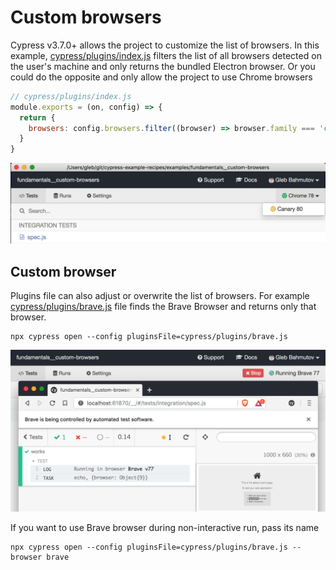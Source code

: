 # Custom browsers

Cypress v3.7.0+ allows the project to customize the list of browsers. In this example, [cypress/plugins/index.js](cypress/plugins/index.js) filters the list of all browsers detected on the user's machine and only returns the bundled Electron browser. Or you could do the opposite and only allow the project to use Chrome browsers

```js
// cypress/plugins/index.js
module.exports = (on, config) => {
  return {
    browsers: config.browsers.filter((browser) => browser.family === 'chrome'),
  }
}
```

![Only Chrome browsers displayed](images/only-chrome.png)

## Custom browser

Plugins file can also adjust or overwrite the list of browsers. For example [cypress/plugins/brave.js](cypress/plugins/brave.js) file finds the Brave Browser and returns only that browser.

```shell
npx cypress open --config pluginsFile=cypress/plugins/brave.js
```

![Brave browser running tests](images/brave.png)

If you want to use Brave browser during non-interactive run, pass its name

```shell
npx cypress open --config pluginsFile=cypress/plugins/brave.js --browser brave
```
